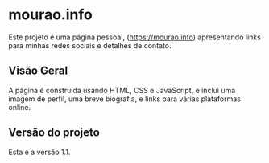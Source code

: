 

# mourao.info

Este projeto é uma página pessoal, (https://mourao.info) apresentando links para minhas redes sociais e detalhes de contato.

## Visão Geral

A página é construída usando HTML, CSS e JavaScript, e inclui uma imagem de perfil, uma breve biografia, e links para várias plataformas online.


## Versão do projeto

Esta é a versão 1.1. 




